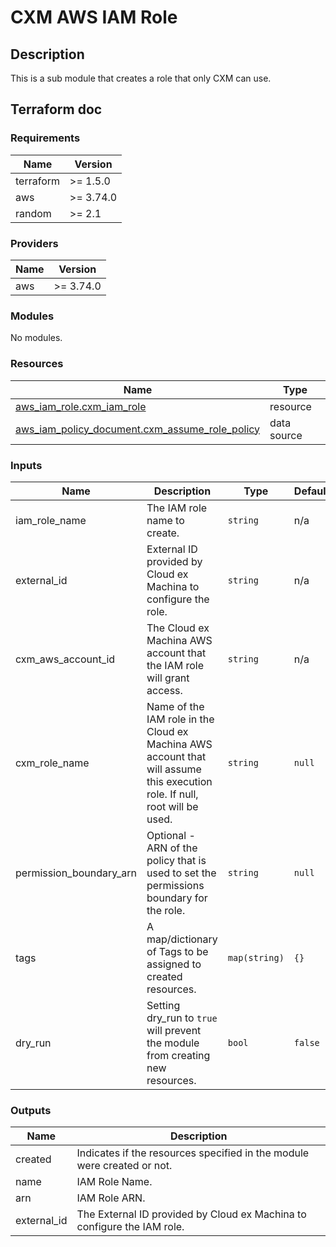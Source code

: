 
# CXM AWS IAM Role

## Description

This is a sub module that creates a role that only CXM can use.

## Terraform doc

<!-- BEGIN_TF_DOCS -->
### Requirements

| Name | Version |
|------|---------|
| terraform | >= 1.5.0 |
| aws | >= 3.74.0 |
| random | >= 2.1 |

### Providers

| Name | Version |
|------|---------|
| aws | >= 3.74.0 |

### Modules

No modules.

### Resources

| Name | Type |
|------|------|
| [aws_iam_role.cxm_iam_role](https://registry.terraform.io/providers/hashicorp/aws/latest/docs/resources/iam_role) | resource |
| [aws_iam_policy_document.cxm_assume_role_policy](https://registry.terraform.io/providers/hashicorp/aws/latest/docs/data-sources/iam_policy_document) | data source |

### Inputs

| Name | Description | Type | Default | Required |
|------|-------------|------|---------|:--------:|
| iam_role_name | The IAM role name to create. | `string` | n/a | yes |
| external_id | External ID provided by Cloud ex Machina to configure the role. | `string` | n/a | yes |
| cxm_aws_account_id | The Cloud ex Machina AWS account that the IAM role will grant access. | `string` | n/a | yes |
| cxm_role_name | Name of the IAM role in the Cloud ex Machina AWS account that will assume this execution role. If null, root will be used. | `string` | `null` | no |
| permission_boundary_arn | Optional - ARN of the policy that is used to set the permissions boundary for the role. | `string` | `null` | no |
| tags | A map/dictionary of Tags to be assigned to created resources. | `map(string)` | `{}` | no |
| dry_run | Setting dry_run to `true` will prevent the module from creating new resources. | `bool` | `false` | no |

### Outputs

| Name | Description |
|------|-------------|
| created | Indicates if the resources specified in the module were created or not. |
| name | IAM Role Name. |
| arn | IAM Role ARN. |
| external_id | The External ID provided by Cloud ex Machina to configure the IAM role. |
<!-- END_TF_DOCS -->
